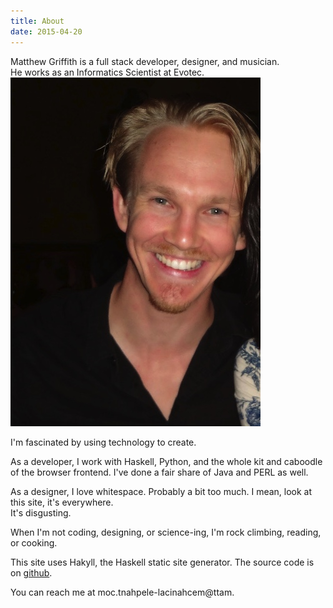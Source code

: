 ```yaml
---
title: About
date: 2015-04-20
---
```


<div class="boxed drop-first" >
Matthew Griffith is a full stack developer, designer, and musician.  <br />
He works as an Informatics Scientist at Evotec.
</div>

<img class="right" src="/static/img/portrait.jpg" />

<span class="run-in">I'm fascinated by </span> using technology
to create.

As a developer, I work with Haskell, Python,
and the whole kit and caboodle of the browser frontend. I've done a fair share of Java and PERL as well.

As a designer, I love whitespace.  Probably a bit too much.  I mean, look at this site, it's everywhere.  
It's disgusting.

When I'm not coding, designing, or science-ing,
I'm rock climbing, reading, or cooking.


This site uses Hakyll, the Haskell static site generator.
The source code is on [github](https://github.com/mdgriffith/mechanical-elephant).  

You can reach me at <span class="encode">moc.tnahpele-lacinahcem@ttam</span>.

<!-- On twitter, I'm <a href="https://twitter.com/mech_elephant">@mech_elephant</a> -->

